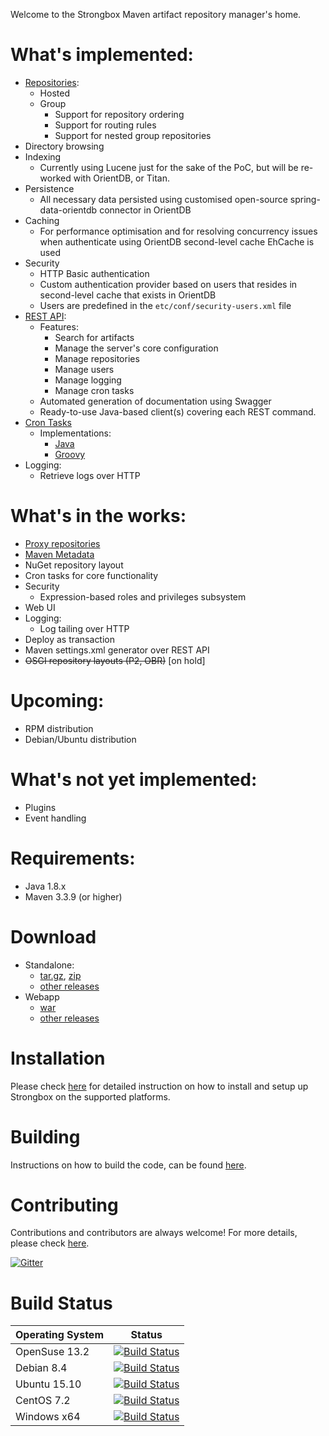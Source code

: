 Welcome to the Strongbox Maven artifact repository manager's home.

# What's implemented:
* [Repositories](https://github.com/strongbox/strongbox/wiki/Repositories):
  * Hosted
  * Group
    * Support for repository ordering
    * Support for routing rules
    * Support for nested group repositories
* Directory browsing
* Indexing
  * Currently using Lucene just for the sake of the PoC, but will be re-worked with OrientDB, or Titan.
* Persistence
  * All necessary data persisted using customised open-source spring-data-orientdb connector in OrientDB
* Caching
  * For performance optimisation and for resolving concurrency issues when authenticate using OrientDB second-level cache EhCache is used
* Security
  * HTTP Basic authentication
  * Custom authentication provider based on users that resides in second-level cache that exists in OrientDB
  * Users are predefined in the `etc/conf/security-users.xml` file
* [REST API](https://github.com/strongbox/strongbox/wiki/REST-API):
  * Features:
    * Search for artifacts
    * Manage the server's core configuration
    * Manage repositories
    * Manage users
    * Manage logging
    * Manage cron tasks
  * Automated generation of documentation using Swagger
  * Ready-to-use Java-based client(s) covering each REST command.
* [Cron Tasks](https://github.com/strongbox/strongbox/wiki/Cron-Tasks)
  * Implementations:
    * [Java](https://github.com/strongbox/strongbox-cron-tasks#java-cron-task)
    * [Groovy](https://github.com/strongbox/strongbox-cron-tasks#groovy-cron-task)
* Logging:
  * Retrieve logs over HTTP

# What's in the works:
* [Proxy repositories](https://github.com/strongbox/strongbox/wiki/Repositories#proxy)
* [Maven Metadata](https://github.com/strongbox/strongbox/wiki/Maven-Metadata)
* NuGet repository layout
* Cron tasks for core functionality
* Security
  * Expression-based roles and privileges subsystem
* Web UI
* Logging:
  * Log tailing over HTTP
* Deploy as transaction
* Maven settings.xml generator over REST API
* ~~OSGI repository layouts (P2, OBR)~~ [on hold]


# Upcoming:
* RPM distribution
* Debian/Ubuntu distribution

# What's not yet implemented:
* Plugins
* Event handling

# Requirements:
* Java 1.8.x
* Maven 3.3.9 (or higher)

# Download
* Standalone:
  * [tar.gz](https://github.com/strongbox/strongbox-assembly/releases/download/1.0-SNAPSHOT/strongbox-distribution-1.0-SNAPSHOT.tar.gz), [zip](https://github.com/strongbox/strongbox-assembly/releases/download/1.0-SNAPSHOT/strongbox-distribution-1.0-SNAPSHOT.zip)
  * [other releases](https://github.com/strongbox/strongbox-assembly/releases)
* Webapp
  * [war](https://github.com/strongbox/strongbox-webapp/releases/download/1.0-SNAPSHOT/strongbox-webapp-1.0-SNAPSHOT.war)
  * [other releases](https://github.com/strongbox/strongbox-webapp/releases)

# Installation
Please check [here](https://github.com/strongbox/strongbox/wiki/Installation) for detailed instruction on how to install and setup up Strongbox on the supported platforms.

# Building
Instructions on how to build the code, can be found [here](https://github.com/strongbox/strongbox/wiki/Building-the-code).

# Contributing
Contributions and contributors are always welcome! For more details, please check [here](https://github.com/strongbox/strongbox/blob/master/CONTRIBUTING.md).

[![Gitter](https://badges.gitter.im/Join%20Chat.svg)](https://gitter.im/strongbox/strongbox?utm_source=badge&utm_medium=badge&utm_campaign=pr-badge&utm_content=badge)

# Build Status

| Operating System | Status | 
| --- | ------ |
| OpenSuse 13.2 | [![Build Status](https://dev.carlspring.org/jenkins/buildStatus/icon?job=strongbox/strongbox)](https://dev.carlspring.org/jenkins/job/strongbox/job/strongbox/) |
| Debian 8.4 | [![Build Status](https://dev.carlspring.org/jenkins/buildStatus/icon?job=strongbox/strongbox-debian-x64)](https://dev.carlspring.org/jenkins/job/strongbox/view/debian-x64/job/strongbox-debian-x64/) |
| Ubuntu 15.10 | [![Build Status](https://dev.carlspring.org/jenkins/buildStatus/icon?job=strongbox/strongbox-ubuntu-15.10)](https://dev.carlspring.org/jenkins/job/strongbox/view/ubuntu-x64/job/strongbox-ubuntu-15.10/) |
| CentOS 7.2 | [![Build Status](https://dev.carlspring.org/jenkins/buildStatus/icon?job=strongbox/strongbox-centos-x64)](https://dev.carlspring.org/jenkins/job/strongbox/view/centos-x64/job/strongbox-centos-x64/) |
| Windows x64 | [![Build Status](https://dev.carlspring.org/jenkins/buildStatus/icon?job=strongbox/strongbox-win64)](https://dev.carlspring.org/jenkins/job/strongbox/view/win-x64/job/strongbox-win64/) |
